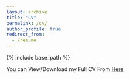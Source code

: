 ```yaml
---
layout: archive
title: "CV"
permalink: /cv/
author_profile: true
redirect_from:
  - /resume
---
```


{% include base_path %}


You can View/Download my Full CV From [Here](files/cv.pdf)


<!--
Skills
======
* Linux / Shell
* R Programming
  * Data Analysis
  * Data Visualization
  * Markdown
* Python 

-->

<!-- 
Publications
======
  <ul>{% for post in site.publications reversed %}
    {% include archive-single-cv.html %}
  {% endfor %}</ul>


Talks
======
  <ul>{% for post in site.talks reversed %}
    {% include archive-single-talk-cv.html  %}
  {% endfor %}</ul>
  
Teaching
======
  <ul>{% for post in site.teaching reversed %}
    {% include archive-single-cv.html %}
  {% endfor %}</ul>
  
Service and leadership
======
* Currently signed in to 43 different slack teams

-->
